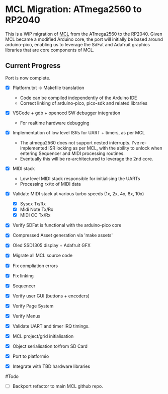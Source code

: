 # MCL Migration: ATmega2560 to RP2040

This is a WIP migration of [MCL](https://github.com/jmamma/mcl) from the ATmega2560 to the RP2040. Given MCL became a modified Arduino core, the port will initially be based around arduino-pico, enabling us to leverage the SdFat and Adafruit graphics libraries that are core components of MCL.

## Current Progress

Port is now complete.

- [X] Platform.txt -> Makefile translation
  - Code can be compiled independently of the Arduino IDE
  - Correct linking of arduino-pico, pico-sdk and related libraries

- [X] VSCode + gdb + openocd SW debugger integration
  - For realtime hardware debugging

- [X] Implementation of low level ISRs for UART + timers, as per MCL
  - The atmega2560 does not support nested interrupts. I've re-implemented ISR locking as per MCL, with the ability to unlock when entering Sequencer and MIDI processing routines.
  - Eventually this will be re-architectured to leverage the 2nd core.
- [X] MIDI stack
  - Low level MIDI stack responsible for initialising the UARTs
  - Processing rx/tx of MIDI data

- [X] Validate MIDI stack at various turbo speeds (1x, 2x, 4x, 8x, 10x)
  - [X] Sysex Tx/Rx
  - [X] Midi Note Tx/Rx
  - [X] MIDI CC Tx/Rx

- [X] Verify SDFat is functional with the arduino-pico core

- [X] Compressed Asset generation via 'make assets'

- [X] Oled SSD1305 display + Adafruit GFX

- [X] Migrate all MCL source code

- [X] Fix compliation errors

- [X] Fix linking

- [X] Sequencer

- [X] Verify user GUI (buttons + encoders)

- [X] Verify Page System

- [X] Verify Menus

- [X] Validate UART and timer IRQ timings.

- [X] MCL project/grid initialisation

- [X] Object serialisation to/from SD Card

- [X] Port to platformio

- [X] Integrate with TBD hardware libraries

#Todo

- [ ] Backport refactor to main MCL github repo.

